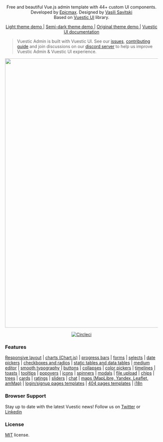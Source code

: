 
<p align="center">
  Free and beautiful Vue.js admin template with 44+ custom UI components.</br>
  Developed by  <a href="https://epicmax.co">Epicmax</a>.
  Designed by <a href="#">Vasili Savitski</a>
<br>
Based on <a href="https://github.com/epicmaxco/vuestic-ui">Vuestic UI</a> library.
</p>

<p align="center">
  <a href="https://admin.vuestic.dev/admin/dashboard?theme=light"> Light theme demo </a> | <a href="https://admin.vuestic.dev/admin/dashboard?theme=semi-dark">Semi-dark theme demo </a> | <a href="https://admin.vuestic.dev/admin/dashboard?theme=original">Original theme demo </a> | <a href="https://vuestic.dev"> Vuestic UI documentation </a>
</p>

> Vuestic Admin is built with Vuestic UI. See our
> <a href="https://github.com/epicmaxco/vuestic-ui/issues">issues</a>,
> <a href="https://vuestic.dev/en/contribution/guide">contributing guide</a> and join discussions on our
> <a href="https://discord.gg/jTKTjj2weV">discord server</a> to help us improve Vuestic Admin & Vuestic UI experience.

<p align="center">
  <a href="https://admin.vuestic.dev" target="_blank">
    <img src="./public/vuestic-admin-image.jpg" align="center" width="888px"/>
  </a>
</p>

<p align="center">
  <a href="https://circleci.com/gh/epicmaxco/vuestic-admin">
    <img src="https://img.shields.io/circleci/build/github/epicmaxco/vuestic-admin/master" alt="Circleci">
  </a>
</p>



### Features

[Responsive layout](https://admin.vuestic.dev/admin/dashboard) |
[charts (Chart.js)](https://admin.vuestic.dev/admin/statistics/charts) |
[progress bars](https://admin.vuestic.dev/admin/statistics/progress-bars) |
[forms](https://admin.vuestic.dev/admin/forms/form-elements) |
[selects](https://admin.vuestic.dev/admin/forms/form-elements) |
[date pickers](https://admin.vuestic.dev/admin/forms/form-elements) |
[checkboxes and radios](https://admin.vuestic.dev/admin/forms/form-elements)
|
[static tables and data tables](https://admin.vuestic.dev/admin/tables/data)
|
[medium editor](https://admin.vuestic.dev/admin/forms/medium-editor) |
[smooth typography](https://admin.vuestic.dev/admin/ui/typography) |
[buttons](https://admin.vuestic.dev/admin/ui/buttons) |
[collapses](https://admin.vuestic.dev/admin/ui/collapses) |
[color pickers](https://admin.vuestic.dev/admin/ui/color-pickers) |
[timelines](https://admin.vuestic.dev/admin/ui/timelines) |
[toasts](https://admin.vuestic.dev/admin/ui/notifications) |
[tooltips](https://admin.vuestic.dev/admin/ui/popovers) |
[popovers](https://admin.vuestic.dev/admin/ui/popovers) |
[icons](https://admin.vuestic.dev/admin/ui/icons/) |
[spinners](https://admin.vuestic.dev/admin/ui/spinners) |
[modals](https://admin.vuestic.dev/admin/ui/modals) |
[file upload](https://admin.vuestic.dev/admin/ui/file-upload) |
[chips](https://admin.vuestic.dev/admin/ui/chips) |
[trees](https://admin.vuestic.dev/admin/ui/tree-view) |
[cards](https://admin.vuestic.dev/admin/ui/cards) |
[ratings](https://admin.vuestic.dev/admin/ui/rating) |
[sliders](https://admin.vuestic.dev/admin/ui/sliders) |
[chat](https://admin.vuestic.dev/admin/ui/chat) |
[maps (MapLibre, Yandex, Leaflet, amMap)](https://admin.vuestic.dev/admin/maps/maplibre-maps)
|
[login/signup pages templates](https://admin.vuestic.dev/auth/login) |
[404 pages templates](https://admin.vuestic.dev/admin/pages/404-pages) |
[i18n](https://admin.vuestic.dev/admin/dashboard)

### Browser Support



Stay up to date with the latest Vuestic news! Follow us
on [Twitter](https://twitter.com/vuestic_ui)
or [Linkedin](https://www.linkedin.com/company/18509340)

### License

[MIT](https://github.com/epicmaxco/vuestic-admin/blob/master/LICENSE) license.
